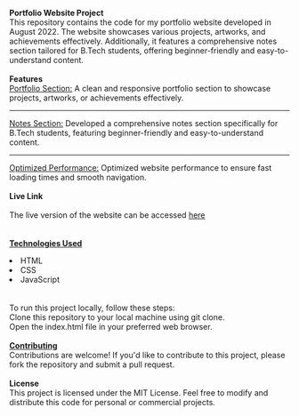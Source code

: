 <b>Portfolio Website Project</b>
<br>
This repository contains the code for my portfolio website developed in August 2022. The website showcases various projects, artworks, and achievements effectively. Additionally, it features a comprehensive notes section tailored for B.Tech students, offering beginner-friendly and easy-to-understand content.
<br>
<br>
<b>Features</b>
<br>
<u>Portfolio Section:</u> A clean and responsive portfolio section to showcase projects, artworks, or achievements effectively.<hr>
<u>Notes Section:</u> Developed a comprehensive notes section specifically for B.Tech students, featuring beginner-friendly and easy-to-understand content.<hr>
<u>Optimized Performance:</u> Optimized website performance to ensure fast loading times and smooth navigation.
<br>
<br>
<b>Live Link</b>
<br>
<br>
The live version of the website can be accessed  <a href="https://ank-portfolio-website.vercel.app/">here</a><br>
<br>
<br>
<b><u>Technologies Used</b> </u><br>
<li>HTML</li>
<li>CSS</li>
<li>JavaScript</li>
<br>
<br>
To run this project locally, follow these steps:
<br>
Clone this repository to your local machine using git clone.<br>
Open the index.html file in your preferred web browser.
<br>
<br>
<b><u>Contributing</u></b><br>
Contributions are welcome! If you'd like to contribute to this project, please fork the repository and submit a pull request.
<br>
<br>
<b>License</b><br>
This project is licensed under the MIT License. Feel free to modify and distribute this code for personal or commercial projects.
